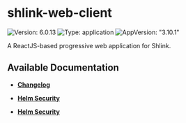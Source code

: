 # shlink-web-client

![Version: 6.0.13](https://img.shields.io/badge/Version-6.0.13-informational?style=flat-square) ![Type: application](https://img.shields.io/badge/Type-application-informational?style=flat-square) ![AppVersion: "3.10.1"](https://img.shields.io/badge/AppVersion-"3.10.1"-informational?style=flat-square)

A ReactJS-based progressive web application for Shlink.

## Available Documentation

- [**Changelog**](CHANGELOG)

- [**Helm Security**](container-security)

- [**Helm Security**](helm-security)

